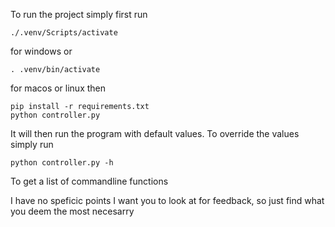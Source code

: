 To run the project simply first run
```
./.venv/Scripts/activate
```
for windows or
```
. .venv/bin/activate
```
for macos or linux
then
```
pip install -r requirements.txt
python controller.py
```
It will then run the program with default values. To override the values simply run
```
python controller.py -h
```
To get a list of commandline functions

I have no speficic points I want you to look at for feedback, so just find what you deem the most necesarry

